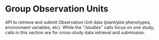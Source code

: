 
# Group Observation Units

API to retrieve and submit Observation Unit data (plant/plot phenotypes, environment variables, etc). While the "/studies" calls focus on one study, calls in this section are for cross-study data retrieval and submission.
